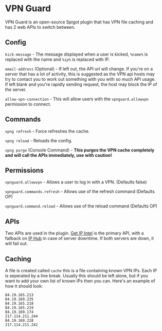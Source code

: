 # VPN Guard
VPN Guard is an open-source Spigot plugin that has VPN file caching and has 2 web APIs to switch between.

## Config
`kick-message` - The message displayed when a user is kicked, `%name%` is replaced with the name and `%ip%` is replaced with IP.

`email-address` (Optional) - If left out, the API url will change. If you're on a server that has a lot of activity, this is suggested as the VPN api hosts may try to contact you to work out something with you with so much API usage. If left blank and you're rapidly sending request, the host may block the IP of the server.

`allow-vpn-connection` - This will allow users with the `vpnguard.allowvpn` permission to connect.

## Commands
`vpng refresh` - Force refreshes the cache.

`vpng reload` - Reloads the config.

`vpng purge` (Console Command) - **This purges the VPN cache completely and will call the APIs immediately, use with caution!**

## Permissions
`vpnguard.allowvpn` - Allows a user to log in with a VPN. (Defaults false)

`vpnguard.commands.refresh` - Allows use of the refresh command (Defaults OP)

`vpnguard.command.reload` - Allows use of the reload command (Defaults OP)

## APIs
Two APIs are used in the plugin.
[Get IP Intel](https://getipintel.net/) is the primary API, with a fallback on [IP Hub](https://iphub.info/) in case of server downtime. If both servers are down, it will fail out.

## Caching
A file is created called `cache` this is a file containing known VPN IPs. Each IP is seperated by a line break. Usually this should be left alone, but if you want to add your own list of known IPs then you can. Here's an example of how it should look:
```
84.19.165.213
84.19.169.235
84.19.165.218
84.19.165.219
84.19.169.174
217.114.211.244
84.19.169.228
217.114.211.242
```
